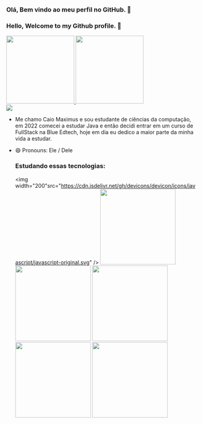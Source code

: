 ### Olá, Bem vindo ao meu perfil no GitHub. 👋
### Hello, Welcome to my Github profile. 👋

<div>
<a href="https://github.com/caiomaximusjs">
<img height="180em" src="https://github-readme-stats.vercel.app/api/top-langs/?username=caiomaximusjs&layout=compact&langs_count=7&theme=dracula"/>
<img height="180em" src="https://github-readme-stats.vercel.app/api?username=caiomaximusjs&show_icons=true&theme=dracula&include_all_commits=true&count_private=true"/>
</div>
<div>
  <a href="https://www.linkedin.com/in/caio-maximus-047826231" target="_blank"><img src="https://img.shields.io/badge/-LinkedIn-%230077B5?style=for-the-badge&logo=linkedin&logoColor=white" target="_blank"></a>
 </div>
  
- Me chamo Caio Maximus e sou estudante de ciências da computação, em 2022 comecei a estudar Java e 
  então decidi entrar em um curso de FullStack na Blue Edtech, hoje em dia eu dedico a maior parte da minha vida a estudar.
  
- 😄 Pronouns: Ele / Dele
  
  
  ### Estudando essas tecnologias:
  
  <img width="200"src="https://cdn.jsdelivr.net/gh/devicons/devicon/icons/javascript/javascript-original.svg" /> <img src="https://cdn.jsdelivr.net/gh/devicons/devicon/icons/nodejs/nodejs-original-wordmark.svg" width="200"/>  <img src="https://cdn.jsdelivr.net/gh/devicons/devicon/icons/react/react-original-wordmark.svg" width="200"/> <img src="https://cdn.jsdelivr.net/gh/devicons/devicon/icons/css3/css3-original-wordmark.svg" width="200"/> <img src="https://cdn.jsdelivr.net/gh/devicons/devicon/icons/html5/html5-original-wordmark.svg" width="200"/> <img src="https://cdn.jsdelivr.net/gh/devicons/devicon/icons/swift/swift-original.svg" width="200"/>
  
  
  

